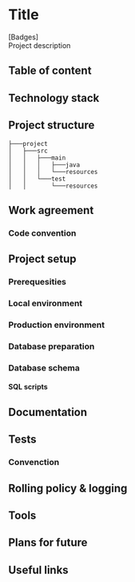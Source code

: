 # Title

[Badges]  
Project description

## Table of content

## Technology stack

## Project structure

``` text
├───project
│   ├───src
│   │   ├───main
│   │   │   ├───java
│   │   │   └───resources
│   │   └───test
│   │       └───resources
```

## Work agreement

### Code convention

## Project setup

### Prerequesities

### Local environment

### Production environment

### Database preparation

### Database schema

#### SQL scripts

## Documentation

## Tests

### Convenction

## Rolling policy & logging

## Tools

## Plans for future

## Useful links
